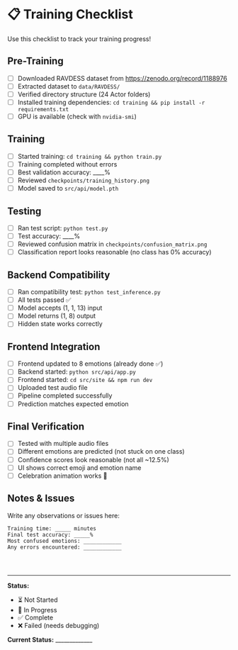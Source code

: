 # 📋 Training Checklist

Use this checklist to track your training progress!

## Pre-Training
- [ ] Downloaded RAVDESS dataset from https://zenodo.org/record/1188976
- [ ] Extracted dataset to `data/RAVDESS/`
- [ ] Verified directory structure (24 Actor folders)
- [ ] Installed training dependencies: `cd training && pip install -r requirements.txt`
- [ ] GPU is available (check with `nvidia-smi`)

## Training
- [ ] Started training: `cd training && python train.py`
- [ ] Training completed without errors
- [ ] Best validation accuracy: ____%
- [ ] Reviewed `checkpoints/training_history.png`
- [ ] Model saved to `src/api/model.pth`

## Testing
- [ ] Ran test script: `python test.py`
- [ ] Test accuracy: ____%
- [ ] Reviewed confusion matrix in `checkpoints/confusion_matrix.png`
- [ ] Classification report looks reasonable (no class has 0% accuracy)

## Backend Compatibility
- [ ] Ran compatibility test: `python test_inference.py`
- [ ] All tests passed ✅
- [ ] Model accepts (1, 1, 13) input
- [ ] Model returns (1, 8) output
- [ ] Hidden state works correctly

## Frontend Integration
- [ ] Frontend updated to 8 emotions (already done ✅)
- [ ] Backend started: `python src/api/app.py`
- [ ] Frontend started: `cd src/site && npm run dev`
- [ ] Uploaded test audio file
- [ ] Pipeline completed successfully
- [ ] Prediction matches expected emotion

## Final Verification
- [ ] Tested with multiple audio files
- [ ] Different emotions are predicted (not stuck on one class)
- [ ] Confidence scores look reasonable (not all ~12.5%)
- [ ] UI shows correct emoji and emotion name
- [ ] Celebration animation works 🎉

## Notes & Issues
Write any observations or issues here:

```
Training time: _____ minutes
Final test accuracy: _____%
Most confused emotions: ____________
Any errors encountered: ____________




```

---

**Status:** 
- ⏳ Not Started
- 🔄 In Progress  
- ✅ Complete
- ❌ Failed (needs debugging)

**Current Status:** _____________

